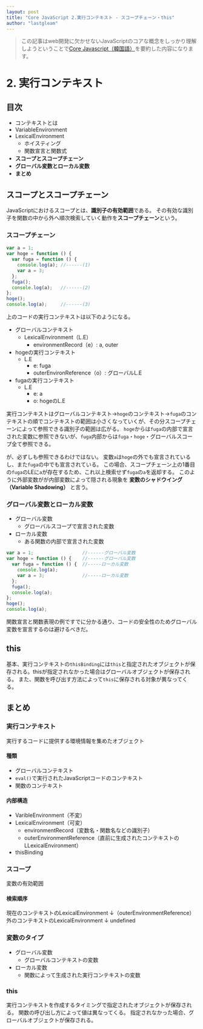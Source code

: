 ```yaml
---
layout: post
title: "Core JavaScript 2.実行コンテキスト - スコープチェーン・this"
author: "lastgleam"
---
```

> この記事はweb開発に欠かせないJavaScriptのコアな概念をしっかり理解しようということで[Core Javascript（韓国語）](https://wikibook.co.kr/corejs/?ckattempt=1)を要約した内容になります。

# 2. 実行コンテキスト

## 目次

- コンテキストとは
- VariableEnvironment
- LexicalEnvironment
  - ホイスティング
  - 関数宣言と関数式
- **スコープとスコープチェーン**
- **グローバル変数とローカル変数**
- **まとめ**

## スコープとスコープチェーン

JavaScriptにおけるスコープとは、**識別子の有効範囲**である。
その有効な識別子を関数の中から外へ順次検索していく動作を**スコープチェーン**という。

### スコープチェーン

```javascript
var a = 1;
var hoge = function () {
  var fuga = function () {
    console.log(a); //------(1)
    var a = 3;
  };
  fuga();
  console.log(a);   //------(2)
};
hoge();
console.log(a);     //------(3)
```

上のコードの実行コンテキストは以下のようになる。

- グローバルコンテキスト
  - LexicalEnvironment（L.E）
    - environmentRecord（e）: a, outer
- hogeの実行コンテキスト
  - L.E
    - e: fuga
    - outerEnvironReference（o）: グローバルL.E
- fugaの実行コンテキスト
  - L.E
    - e: a
    - o: hogeのL.E

実行コンテキストはグローバルコンテキスト→`hoge`のコンテキスト→`fuga`のコンテキストの順でコンテキストの範囲は小さくなっていくが、その分スコープチェーンによって参照できる識別子の範囲は広がる。
`hoge`からは`fuga`の内部で宣言された変数に参照できないが、`fuga`内部からは`fuga`・`hoge`・グローバルスコープ全て参照できる。

が、必ずしも参照できるわけではない。
変数`a`は`hoge`の外でも宣言されているし、また`fuga`の中でも宣言されている。
この場合、スコープチェーン上の1番目の`fuga`のLEに`a`が存在するため、これ以上検索せず`fuga`の`a`を返却する。
このように外部変数がが内部変数によって隠される現象を **変数のシャドウイング（Variable Shadowing）** と言う。

### グローバル変数とローカル変数

- グローバル変数
  - グローバルスコープで宣言された変数
- ローカル変数
  - ある関数の内部で宣言された変数

```javascript
var a = 1;                  //------グローバル変数
var hoge = function () {    //------グローバル変数
  var fuga = function () {  //-----ローカル変数
    console.log(a);
    var a = 3;              //-----ローカル変数
  };
  fuga();
  console.log(a);
};
hoge();
console.log(a);
```

関数宣言と関数表現の例ですでに分かる通り、コードの安全性のためグローバル変数を宣言するのは避けるべきだ。

## this

基本、実行コンテキストの`thisBinding`には`this`と指定されたオブジェクトが保存される。thisが指定されなかった場合はグローバルオブジェクトが保存される。
また、関数を呼び出す方法によって`this`に保存される対象が異なってくる。

## まとめ

### 実行コンテキスト

実行するコードに提供する環境情報を集めたオブジェクト

#### 種類

- グローバルコンテキスト
- `eval()`で実行されたJavaScriptコードのコンテキスト
- 関数のコンテキスト

#### 内部構造

- VaribleEnvironment（不変）
- LexicalEnvironment（可変）
  - environmentRecord（変数名・関数名などの識別子）
  - outerEnvironmentReference（直前に生成されたコンテキストのLLexicalEnvironment）
- thisBinding

### スコープ

変数の有効範囲

#### 検索順序

現在のコンテキストのLexicalEnvironment
↓（outerEnvironmentReference）
外のコンテキストのLexicalEnvironment
↓
undefined

### 変数のタイプ

- グローバル変数
  - グローバルコンテキストの変数
- ローカル変数
  - 関数によって生成された実行コンテキストの変数

### this

実行コンテキストを作成するタイミングで指定されたオブジェクトが保存される。
関数の呼び出し方によって値は異なってくる。
指定されなかった場合、グローバルオブジェクトが保存される。